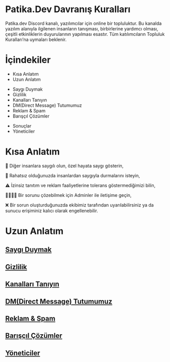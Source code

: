 # Patika.Dev Davranış Kuralları

Patika.dev Discord kanalı, yazılımcılar için online bir topluluktur. Bu kanalda yazılım alanıyla ilgilenen insanların tanışması, birbirlerine yardımcı olması, çeşitli etkinliklerin duyurularının yapılması esastır. Tüm katılımcıların Topluluk Kuralları’na uymaları beklenir.

# İçindekiler

- Kısa Anlatım
- Uzun Anlatım	
* Saygı Duymak	
* Gizlilik	
* Kanalları Tanıyın	
* DM(Direct Message) Tutumumuz	
* Reklam & Spam	
* Barışçıl Çözümler	
- Sonuçlar	
- Yöneticiler	

# Kısa Anlatım

🙏 Diğer insanlara saygılı olun, özel hayata saygı gösterin,

🤚 Rahatsız olduğunuzda insanlardan saygıyla durmalarını isteyin,

⚠ İzinsiz tanıtım ve reklam faaliyetlerine tolerans göstermediğimizi bilin,

👩‍💼👨‍💼 Bir sorunu çözebilmek için Adminler ile iletişime geçin,

❌ Bir sorun oluşturduğunuzda ekibimiz tarafından uyarılabilirsiniz ya da sunucu erişiminiz kalıcı olarak engellenebilir.

# Uzun Anlatım

## [Saygı Duymak]()
## [Gizlilik]()
## [Kanalları Tanıyın]()
## [DM(Direct Message) Tutumumuz]()
## [Reklam & Spam]()
## [Barışçıl Çözümler]()
## [Yöneticiler]()


